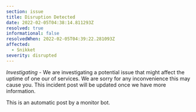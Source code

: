 ```yaml
---
section: issue
title: Disruption Detected
date: 2022-02-05T04:38:14.811293Z
resolved: true
informational: false
resolvedWhen: 2022-02-05T04:39:22.281093Z
affected:
  - Snikket
severity: disrupted
---
```

*Investigating* - We are investigating a potential issue that might affect the uptime of one our of services. We are sorry for any inconvenience this may cause you. This incident post will be updated once we have more information.

This is an automatic post by a monitor bot.
        